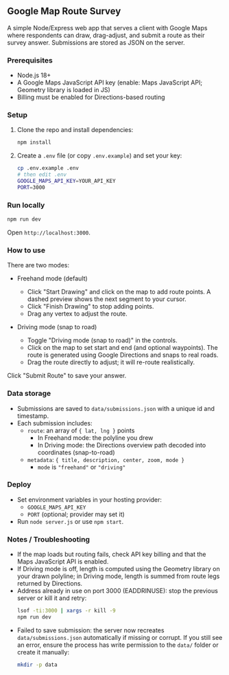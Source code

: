 ## Google Map Route Survey

A simple Node/Express web app that serves a client with Google Maps where respondents can draw, drag-adjust, and submit a route as their survey answer. Submissions are stored as JSON on the server.

### Prerequisites
- Node.js 18+
- A Google Maps JavaScript API key (enable: Maps JavaScript API; Geometry library is loaded in JS)
- Billing must be enabled for Directions-based routing

### Setup
1. Clone the repo and install dependencies:
   ```bash
   npm install
   ```
2. Create a `.env` file (or copy `.env.example`) and set your key:
   ```bash
   cp .env.example .env
   # then edit .env
   GOOGLE_MAPS_API_KEY=YOUR_API_KEY
   PORT=3000
   ```

### Run locally
```bash
npm run dev
```
Open `http://localhost:3000`.

### How to use
There are two modes:

- Freehand mode (default)
  - Click "Start Drawing" and click on the map to add route points. A dashed preview shows the next segment to your cursor.
  - Click "Finish Drawing" to stop adding points.
  - Drag any vertex to adjust the route.

- Driving mode (snap to road)
  - Toggle "Driving mode (snap to road)" in the controls.
  - Click on the map to set start and end (and optional waypoints). The route is generated using Google Directions and snaps to real roads.
  - Drag the route directly to adjust; it will re-route realistically.

Click "Submit Route" to save your answer.

### Data storage
- Submissions are saved to `data/submissions.json` with a unique id and timestamp.
- Each submission includes:
  - `route`: an array of `{ lat, lng }` points
    - In Freehand mode: the polyline you drew
    - In Driving mode: the Directions overview path decoded into coordinates (snap-to-road)
  - `metadata`: `{ title, description, center, zoom, mode }`
    - `mode` is `"freehand"` or `"driving"`

### Deploy
- Set environment variables in your hosting provider:
  - `GOOGLE_MAPS_API_KEY`
  - `PORT` (optional; provider may set it)
- Run `node server.js` or use `npm start`.

### Notes / Troubleshooting
- If the map loads but routing fails, check API key billing and that the Maps JavaScript API is enabled.
- If Driving mode is off, length is computed using the Geometry library on your drawn polyline; in Driving mode, length is summed from route legs returned by Directions.
- Address already in use on port 3000 (EADDRINUSE): stop the previous server or kill it and retry:
  ```bash
  lsof -ti:3000 | xargs -r kill -9
  npm run dev
  ```
- Failed to save submission: the server now recreates `data/submissions.json` automatically if missing or corrupt. If you still see an error, ensure the process has write permission to the `data/` folder or create it manually:
  ```bash
  mkdir -p data
  ```
